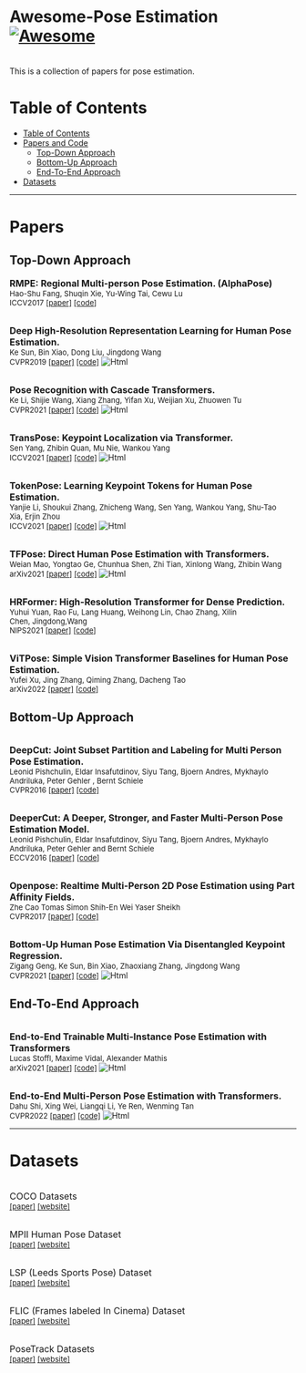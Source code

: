 # Awesome-Pose Estimation [![Awesome](https://cdn.rawgit.com/sindresorhus/awesome/d7305f38d29fed78fa85652e3a63e154dd8e8829/media/badge.svg)](https://github.com/asdf2kr/Awesome-PoseEstimation)
<br>
This is a collection of papers for pose estimation.
<br>

# Table of Contents
- [Table of Contents](#Table-of-Contents)
- [Papers and Code](#Papers-and-Code)
  - [Top-Down Approach](#Top-Down-Approach)
  - [Bottom-Up Approach](#Bottom-Up-Approach)
  - [End-To-End Approach](#End-To-End-Approach)
- [Datasets](#Datasets)
---

# Papers
## Top-Down Approach
<font size=3><b>RMPE: Regional Multi-person Pose Estimation. (AlphaPose)</b></font>
<br> <font size=2>Hao-Shu Fang, Shuqin Xie, Yu-Wing Tai, Cewu Lu </font>
<br> <font size=2>ICCV2017 [[paper]](https://arxiv.org/abs/1612.00137) [[code]](https://github.com/MVIG-SJTU/RMPE)</font>

<br> <font size=3><b>Deep High-Resolution Representation Learning for Human Pose Estimation. </b></font>
<br> <font size=2>Ke Sun, Bin Xiao, Dong Liu, Jingdong Wang </font>
<br> <font size=2>CVPR2019 [[paper]](https://arxiv.org/abs/1902.09212) [[code]](https://github.com/leoxiaobin/deep-high-resolution-net.pytorch)</font> <img alt="Html" src ="https://img.shields.io/static/v1?label=&message=heatmap&color=blue"/>

<br> <font size=3><b>Pose Recognition with Cascade Transformers. </b></font>
<br> <font size=2>Ke Li, Shijie Wang, Xiang Zhang, Yifan Xu, Weijian Xu, Zhuowen Tu </font>
<br> <font size=2>CVPR2021 [[paper]](https://arxiv.org/abs/2104.06976) [[code]](https://github.com/mlpc-ucsd/PRTR)</font> <img alt="Html" src ="https://img.shields.io/static/v1?label=&message=regression&color=green"/>

<br> <font size=3><b>TransPose: Keypoint Localization via Transformer. </b></font>
<br> <font size=2>Sen Yang, Zhibin Quan, Mu Nie, Wankou Yang </font>
<br> <font size=2>ICCV2021 [[paper]](https://openaccess.thecvf.com/content/ICCV2021/papers/Yang_TransPose_Keypoint_Localization_via_Transformer_ICCV_2021_paper.pdf) [[code]](https://github.com/yangsenius/TransPose)</font> <img alt="Html" src ="https://img.shields.io/static/v1?label=&message=heatmap&color=blue"/>

<br> <font size=3><b>TokenPose: Learning Keypoint Tokens for Human Pose Estimation. </b></font>
<br> <font size=2>Yanjie Li, Shoukui Zhang, Zhicheng Wang, Sen Yang, Wankou Yang, Shu-Tao Xia, Erjin Zhou </font>
<br> <font size=2>ICCV2021 [[paper]](https://arxiv.org/pdf/2104.03516) [[code]]()</font> <img alt="Html" src ="https://img.shields.io/static/v1?label=&message=heatmap&color=blue"/>

<br> <font size=3><b>TFPose: Direct Human Pose Estimation with Transformers. </b></font>
<br> <font size=2>Weian Mao, Yongtao Ge, Chunhua Shen, Zhi Tian, Xinlong Wang, Zhibin Wang </font>
<br> <font size=2>arXiv2021 [[paper]](https://arxiv.org/abs/2103.15320) [[code]](https://github.com/aim-uofa/AdelaiDet/)</font> <img alt="Html" src ="https://img.shields.io/static/v1?label=&message=regression&color=green"/>

<br> <font size=3><b>HRFormer: High-Resolution Transformer for Dense Prediction. </b></font>
<br> <font size=2>Yuhui Yuan, Rao Fu, Lang Huang, Weihong Lin, Chao Zhang, Xilin Chen, Jingdong,Wang </font>
<br> <font size=2>NIPS2021 [[paper]](https://arxiv.org/abs/2110.09408) [[code]](https://github.com/HRNet/HRFormer)</font>

<br> <font size=3><b>ViTPose: Simple Vision Transformer Baselines for Human Pose Estimation. </b></font>
<br> <font size=2>Yufei Xu, Jing Zhang, Qiming Zhang, Dacheng Tao </font>
<br> <font size=2>arXiv2022 [[paper]]() [[code]](https://github.com/vitae-transformer/vitpose)</font>

## Bottom-Up Approach
<br> <font size=3><b>DeepCut: Joint Subset Partition and Labeling for Multi Person Pose Estimation. </b></font>
<br> <font size=2>Leonid Pishchulin, Eldar Insafutdinov, Siyu Tang, Bjoern Andres, Mykhaylo Andriluka, Peter Gehler , Bernt Schiele </font>
<br> <font size=2>CVPR2016 [[paper]](https://arxiv.org/abs/1511.06645) [[code]](https://github.com/eldar/deepcut)</font>

<br> <font size=3><b>DeeperCut: A Deeper, Stronger, and Faster Multi-Person Pose Estimation Model. </b></font>
<br> <font size=2>Leonid Pishchulin, Eldar Insafutdinov, Siyu Tang, Bjoern Andres, Mykhaylo Andriluka, Peter Gehler and Bernt Schiele </font>
<br> <font size=2>ECCV2016 [[paper]](https://arxiv.org/abs/1605.03170) [[code]](https://github.com/eldar/deepcut-cnn)</font>

<br> <font size=3><b>Openpose: Realtime Multi-Person 2D Pose Estimation using Part Affinity Fields. </b></font>
<br> <font size=2>Zhe Cao Tomas Simon Shih-En Wei Yaser Sheikh </font>
<br> <font size=2>CVPR2017 [[paper]](https://arxiv.org/abs/1812.08008) [[code]](https://github.com/CMU-Perceptual-Computing-Lab/openpose)</font>

<br> <font size=3><b>Bottom-Up Human Pose Estimation Via Disentangled Keypoint Regression. </b></font>
<br> <font size=2>Zigang Geng, Ke Sun, Bin Xiao, Zhaoxiang Zhang, Jingdong Wang </font>
<br> <font size=2>CVPR2021 [[paper]](https://arxiv.org/abs/2104.02300) [[code]](https://github.com/HRNet/DEKR)</font> <img alt="Html" src ="https://img.shields.io/static/v1?label=&message=heatmap&color=blue"/>

## End-To-End Approach
<br> <font size=3><b>End-to-End Trainable Multi-Instance Pose Estimation with Transformers </b></font>
<br> <font size=2>Lucas Stoffl, Maxime Vidal, Alexander Mathis </font>
<br> <font size=2>arXiv2021 [[paper]](https://arxiv.org/abs/2103.12115) [[code]]()</font> <img alt="Html" src ="https://img.shields.io/static/v1?label=&message=heatmap&color=blue"/>

<br> <font size=3><b>End-to-End Multi-Person Pose Estimation with Transformers. </b></font>
<br> <font size=2>Dahu Shi, Xing Wei, Liangqi Li, Ye Ren, Wenming Tan </font>
<br> <font size=2>CVPR2022 [[paper]](https://openaccess.thecvf.com/content/CVPR2022/papers/Shi_End-to-End_Multi-Person_Pose_Estimation_With_Transformers_CVPR_2022_paper.pdf) [[code]](https://github.com/hikvision-research/opera)</font> <img alt="Html" src ="https://img.shields.io/static/v1?label=&message=regression&color=green"/>


---
# Datasets
<br> <font size=3>COCO Datasets<b> </b></font>
<br> <font size=2>[[paper]](https://arxiv.org/abs/1405.0312) [[website]](https://cocodataset.org/#home)</font>

<br> <font size=3>MPII Human Pose Dataset<b> </b></font>
<br> <font size=2>[[paper]](http://human-pose.mpi-inf.mpg.de/contents/andriluka14cvpr.pdf) [[website]](http://human-pose.mpi-inf.mpg.de/)</font>

<br> <font size=3>LSP (Leeds Sports Pose) Dataset<b> </b></font>
<br> <font size=2>[[paper]]() [[website]](http://sam.johnson.io/research/lsp.html)</font>

<br> <font size=3>FLIC (Frames labeled In Cinema) Dataset<b> </b></font>
<br> <font size=2>[[paper]]() [[website]](https://bensapp.github.io/flic-dataset.html)</font>

<br> <font size=3>PoseTrack Datasets<b> </b></font>
<br> <font size=2>[[paper]]() [[website]](https://posetrack.net)</font>
